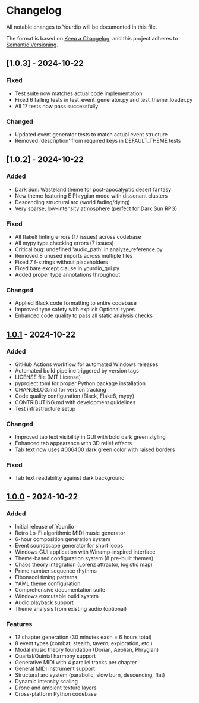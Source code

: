 # Changelog

All notable changes to Yourdio will be documented in this file.

The format is based on [Keep a Changelog](https://keepachangelog.com/en/1.0.0/),
and this project adheres to [Semantic Versioning](https://semver.org/spec/v2.0.0.html).

## [1.0.3] - 2024-10-22

### Fixed
- Test suite now matches actual code implementation
- Fixed 6 failing tests in test_event_generator.py and test_theme_loader.py
- All 17 tests now pass successfully

### Changed
- Updated event generator tests to match actual event structure
- Removed 'description' from required keys in DEFAULT_THEME tests

## [1.0.2] - 2024-10-22

### Added
- Dark Sun: Wasteland theme for post-apocalyptic desert fantasy
- New theme featuring E Phrygian mode with dissonant clusters
- Descending structural arc (world fading/dying)
- Very sparse, low-intensity atmosphere (perfect for Dark Sun RPG)

### Fixed
- All flake8 linting errors (17 issues) across codebase
- All mypy type checking errors (7 issues)
- Critical bug: undefined 'audio_path' in analyze_reference.py
- Removed 8 unused imports across multiple files
- Fixed 7 f-strings without placeholders
- Fixed bare except clause in yourdio_gui.py
- Added proper type annotations throughout

### Changed
- Applied Black code formatting to entire codebase
- Improved type safety with explicit Optional types
- Enhanced code quality to pass all static analysis checks

## [1.0.1] - 2024-10-22

### Added
- GitHub Actions workflow for automated Windows releases
- Automated build pipeline triggered by version tags
- LICENSE file (MIT License)
- pyproject.toml for proper Python package installation
- CHANGELOG.md for version tracking
- Code quality configuration (Black, Flake8, mypy)
- CONTRIBUTING.md with development guidelines
- Test infrastructure setup

### Changed
- Improved tab text visibility in GUI with bold dark green styling
- Enhanced tab appearance with 3D relief effects
- Tab text now uses #006400 dark green color with raised borders

### Fixed
- Tab text readability against dark background

## [1.0.0] - 2024-10-22

### Added
- Initial release of Yourdio
- Retro Lo-Fi algorithmic MIDI music generator
- 6-hour composition generation system
- Event soundscape generator for short loops
- Windows GUI application with Winamp-inspired interface
- Theme-based configuration system (8 pre-built themes)
- Chaos theory integration (Lorenz attractor, logistic map)
- Prime number sequence rhythms
- Fibonacci timing patterns
- YAML theme configuration
- Comprehensive documentation suite
- Windows executable build system
- Audio playback support
- Theme analysis from existing audio (optional)

### Features
- 12 chapter generation (30 minutes each = 6 hours total)
- 8 event types (combat, stealth, tavern, exploration, etc.)
- Modal music theory foundation (Dorian, Aeolian, Phrygian)
- Quartal/Quintal harmony support
- Generative MIDI with 4 parallel tracks per chapter
- General MIDI instrument support
- Structural arc system (parabolic, slow burn, descending, flat)
- Dynamic intensity scaling
- Drone and ambient texture layers
- Cross-platform Python codebase

[1.0.1]: https://github.com/kostchei/Yourdio/compare/v1.0.0...v1.0.1
[1.0.0]: https://github.com/kostchei/Yourdio/releases/tag/v1.0.0
